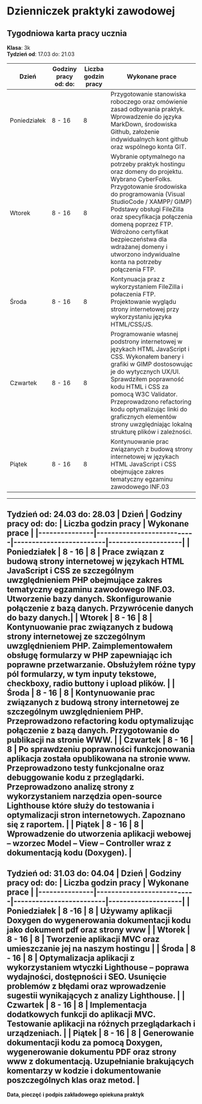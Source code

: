 # Dzienniczek praktyki zawodowej
## Tygodniowa karta pracy ucznia
**Klasa**: 3k  
**Tydzień od**: 17.03 do: 21.03

| **Dzień**     | **Godziny pracy od: do:** | **Liczba godzin pracy** | **Wykonane prace** |
|---------------|---------------------------|-------------------------|--------------------|
| Poniedziałek  | 8 - 16                      | 8                       | Przygotowanie stanowiska roboczego oraz omówienie zasad odbywania praktyk. Wprowadzenie do języka MarkDown, środowiska Github, założenie indywidualnych kont github oraz wspólnego konta GIT.|
| Wtorek        | 8 - 16                      | 8                       | Wybranie optymalnego na potrzeby praktyk  hostingu oraz domeny do projektu. Wybrano CyberFolks. Przygotowanie środowiska do programowania (Visual StudioCode / XAMPP/ GIMP) Podstawy obsługi FileZilla oraz specyfikacja połączenia domeną poprzez FTP.  Wdrożono certyfikat bezpieczeństwa dla wdrażanej domeny i utworzono indywidualne konta na potrzeby połączenia FTP. |
| Środa         | 8 - 16                      | 8                       | Kontynuacja praz z wykorzystaniem  FileZilla i połaczenia FTP. Projektowanie wyglądu strony internetowej przy wykorzystaniu języka HTML/CSS/JS.|
| Czwartek      | 8 - 16                  | 8                       | Programowanie własnej podstrony internetowej w językach HTML JavaScript i CSS. Wykonałem banery i grafiki w GIMP dostosowując je do wytycznych UX/UI. Sprawdziłem poprawność kodu HTML i CSS za pomocą W3C Validator. Przeprowadzono refactoring kodu optymalizując linki do graficznych elementów strony uwzględniając lokalną strukturę plików i zależności.|
| Piątek        | 8 - 16                  | 8                     | Kontynuowanie prac związanych z budową strony internetowej w językach HTML JavaScript i CSS obejmujące zakres tematyczny egzaminu zawodowego INF.03|
------------
**Tydzień od**: 24.03 do: 28.03
| **Dzień**     | **Godziny pracy od: do:** | **Liczba godzin pracy** | **Wykonane prace** |
|---------------|---------------------------|-------------------------|--------------------|
| Poniedziałek  | 8 - 16                      | 8                       | Prace związan z budową strony internetowej w językach HTML JavaScript i CSS ze szczególnym uwzględnieniem PHP obejmujące zakres tematyczny egzaminu zawodowego INF.03. Utworzenie bazy danych. Skonfigurowanie połączenie z bazą danych. Przywrócenie danych do bazy danych.|
| Wtorek        | 8 - 16                      | 8                       | Kontynuowanie prac związanych z budową strony internetowej ze szczególnym uwzględnieniem PHP.  Zaimplementowałem obsługę formularzy w PHP zapewniając ich poprawne przetwarzanie. Obsłużyłem różne typy pól formularzy, w tym inputy tekstowe, checkboxy, radio buttony i upload plików. |
| Środa         | 8 - 16                      | 8                       | Kontynuowanie prac związanych z budową strony internetowej ze szczególnym uwzględnieniem PHP.   Przeprowadzono refactoring kodu optymalizując połączenie z bazą danych. Przygotowanie do publikacji na stronie WWW. |
| Czwartek      | 8 - 16                  | 8                       | Po sprawdzeniu poprawności funkcjonowania aplikacja została opublikowana na stronie www. Przeprowadzono testy funkcjonalne oraz debuggowanie kodu z przeglądarki. Przeprowadzono analizę strony z wykorzystaniem  narzędzia open-source Lighthouse   które służy do testowania i optymalizacji stron internetowych. Zapoznano się z raportem.  |
| Piątek        | 8 - 16                  | 8                     | Wprowadzenie do utworzenia aplikacji webowej – wzorzec Model – View – Controller wraz z dokumentacją kodu (Doxygen).  |
------------
**Tydzień od**: 31.03 do: 04.04
| **Dzień**     | **Godziny pracy od: do:** | **Liczba godzin pracy** | **Wykonane prace** |
|---------------|---------------------------|-------------------------|--------------------|
| Poniedziałek  | 8 -16                      | 8                       | Używamy aplikacji Doxygen do wygenerowania dokumentacji kodu jako dokument pdf oraz strony www |
| Wtorek        | 8 - 16                      | 8                       | Tworzenie aplikacji MVC oraz umieszczanie jej na naszym hostingu |
| Środa         | 8 - 16                      | 8                       | Optymalizacja aplikacji z wykorzystaniem wtyczki Lighthouse – poprawa wydajności, dostępności i SEO. Usunięcie problemów z błędami oraz wprowadzenie sugestii wynikających z analizy Lighthouse. |
| Czwartek      | 8 - 16                 | 8                       | Implementacja dodatkowych funkcji do aplikacji MVC. Testowanie aplikacji na różnych przeglądarkach i urządzeniach. |
| Piątek        | 8 - 16                  | 8                     | Generowanie dokumentacji kodu za pomocą Doxygen, wygenerowanie dokumentu PDF oraz strony www z dokumentacją. Uzupełnianie brakujących komentarzy w kodzie i dokumentowanie poszczególnych klas oraz metod. |
------------

**Data, pieczęć i podpis zakładowego opiekuna praktyk**

